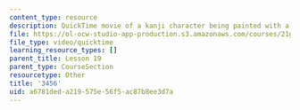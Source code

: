 ```yaml
---
content_type: resource
description: QuickTime movie of a kanji character being painted with a brush.
file: https://ol-ocw-studio-app-production.s3.amazonaws.com/courses/21g-504-japanese-iv-spring-2009/a6781deda219575e56f5ac87b8ee3d7a_3456.mov
file_type: video/quicktime
learning_resource_types: []
parent_title: Lesson 19
parent_type: CourseSection
resourcetype: Other
title: '3456'
uid: a6781ded-a219-575e-56f5-ac87b8ee3d7a
---
```

